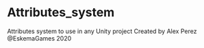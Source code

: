 # Attributes_system
Attributes system to use in any Unity project
Created by Alex Perez @EskemaGames 2020
